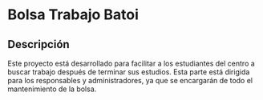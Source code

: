 # Bolsa Trabajo Batoi

## Descripción
Este proyecto está desarrollado para facilitar a los estudiantes del centro a buscar trabajo después de terminar sus estudios. Esta parte está dirigida para los responsables y administradores, ya que se encargarán de todo el mantenimiento de la bolsa. 
